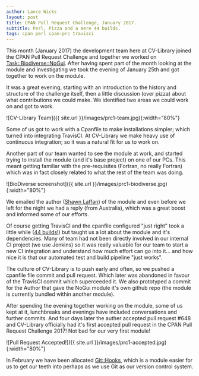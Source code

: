 ```yaml
---
author: Lance Wicks
layout: post
title: CPAN Pull Request Challenge, January 2017.
subtitle: Perl, Pizza and a mere 44 builds.
tags: cpan perl cpan-prc travisci
---
```


This month (January 2017) the development team here at CV-Library joined the CPAN Pull Request Challenge and together we worked on [Task::Biodiverse::NoGui](https://metacpan.org/release/Task-Biodiverse-NoGUI). After having spent part of the month looking at the module and investigating we took the evening of January 25th and got together to work on the module.

It was a great evening, starting with an introduction to the history and structure of the challenge itself, then a little discussion (over pizza) about what contributions we could make. We identified two areas we could work on and got to work.

![CV-Library Team]({{ site.url }}/images/prc1-team.jpg){:width="80%"}

Some of us got to work with a Cpanfile to make installations simpler; which turned into integrating TravisCI. At CV-Library we make heavy use of continuous integration; so it was a natural fit for us to work on.

Another part of our team wanted to see the module at work, and started trying to install the module (and it's base project) on one of our PCs. This meant getting familiar with the pre-requisites (Fortran, no really Fortran) which was in fact closely related to what the rest of the team was doing.

![BioDiverse screenshot]({{ site.url }}/images/prc1-biodiverse.jpg){:width="80%"}

We emailed the author ([Shawn Laffan](https://metacpan.org/author/SLAFFAN)) of the module and even before we left for the night we had a reply (from Australia), which was a great boost and informed some of our efforts.

Of course getting TravisCI and the cpanfile configured "just right" took a little while ([44 builds!](https://travis-ci.org/cv-library/biodiverse/builds)) but taught us a lot about the module and it's dependencies. Many of team had not been directly involved in our internal CI project (we use Jenkins) so it was really valuable for our team to start a new CI integration and understand how much effort can go into it... and how nice it is that our automated test and build pipeline "just works".


The culture of CV-Library is to push early and often, so we pushed a cpanfile file commit and pull request. Which later was abandoned in favour of the TravisCI commit which superceeded it. We also prototyped a commit for the Author that gave the NoGui module it's own github repo (the module is currently bundled within another module).

After spending the evening together working on the module, some of us kept at it, lunchbreaks and evenings have included conversations and further commits. And four days later the auther accepted pull request #648 and CV-Library officially had it's first accepted pull request in the CPAN Pull Request Challenge 2017! Not bad for our very first module!

![Pull Request Accepted!]({{ site.url }}/images/prc1-accepted.jpg){:width="80%"}

In February we have been allocated [Git::Hooks](https://metacpan.org/pod/Git::Hooks), which is a module easier for us to get our teeth into perhaps as we use Git as our version control system.



